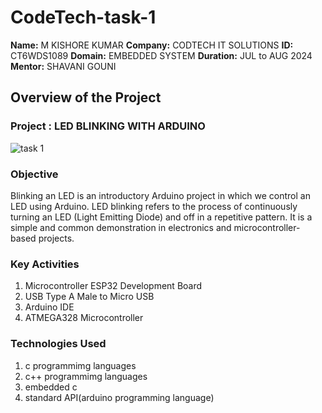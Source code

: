 # CodeTech-task-1


**Name:** M KISHORE KUMAR
**Company:** CODTECH IT SOLUTIONS
**ID:**  CT6WDS1089
**Domain:** EMBEDDED SYSTEM
**Duration:** JUL to AUG 2024
**Mentor:** SHAVANI GOUNI


## Overview of the Project

### Project : LED BLINKING WITH ARDUINO

![task 1](https://github.com/user-attachments/assets/582c93d7-43b8-46c9-8014-ad85cb04c785)



### Objective 
Blinking an LED is an introductory Arduino project in which we control an LED using Arduino. LED blinking refers to the process of continuously turning an LED (Light Emitting Diode) and off in a repetitive pattern. It is a simple and common demonstration in electronics and microcontroller-based projects.

### Key Activities
1. Microcontroller ESP32 Development Board
2. USB Type A Male to Micro USB
3. Arduino IDE
4. ATMEGA328 Microcontroller

### Technologies Used
1. c programmimg languages
2. c++  programmimg languages
3. embedded c
4. standard API(arduino programming language)
